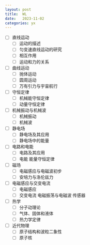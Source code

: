 ```yaml
---
layout: post
title:  WL
date:   2023-11-02
categories: yx
---
```


*   [ ] 直线运动
    *   [ ] 运动的描述
    *   [ ] 匀变速直线运动的研究
    *   [ ] 相互作用
    *   [ ] 运动和力的关系
*   [ ] 曲线运动
    *   [ ] 抛体运动
    *   [ ] 圆周运动
    *   [ ] 万有引力与宇宙航行
*   [ ] 守恒定律
    *   [ ] 机械能守恒定律
    *   [ ] 动量守恒定律
*   [ ] 机械振动与机械波
    *   [ ] 机械振动
    *   [ ] 机械波
*   [ ] 静电场
    *   [ ] 静电场及其应用
    *   [ ] 静电场中的能量
*   [ ] 电路和电能
    *   [ ] 电路及其应用
    *   [ ] 电能 能量守恒定律
*   [ ] 磁场
    *   [ ] 电磁感应与电磁波初步
    *   [ ] 安培力与洛伦兹力
*   [ ] 电磁感应与交变电流
    *   [ ] 电磁感应
    *   [ ] 交变电流 电磁振荡与电磁波 传感器
*   [ ] 热学
    *   [ ] 分子动理论
    *   [ ] 气体、固体和液体
    *   [ ] 热力学定律
*   [ ] 近代物理
    *   [ ] 原子结构和波粒二象性
    *   [ ] 原子核